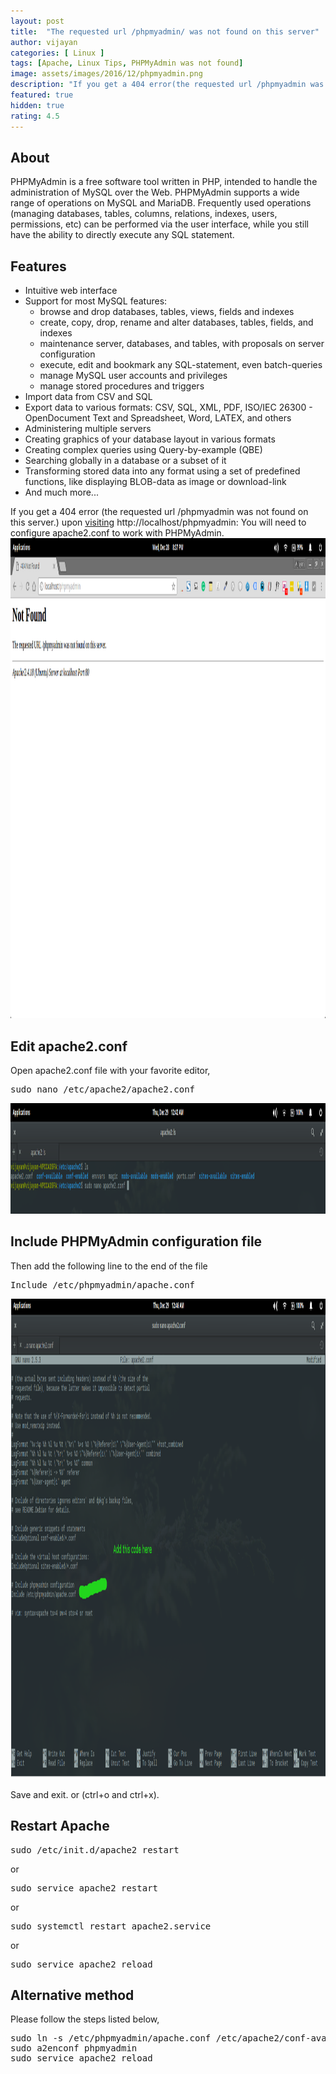 ```yaml
---
layout: post
title:  "The requested url /phpmyadmin/ was not found on this server"
author: vijayan
categories: [ Linux ]
tags: [Apache, Linux Tips, PHPMyAdmin was not found]
image: assets/images/2016/12/phpmyadmin.png
description: "If you get a 404 error(the requested url /phpmyadmin was not found on this server.)upon visiting http://localhost/phpmyadmin: You will need to configure apache2.conf to work with PHPMyAdmin."
featured: true
hidden: true
rating: 4.5
---
```


<h2>About</h2>
PHPMyAdmin is a free software tool written in PHP, intended to handle the administration of MySQL over the Web. PHPMyAdmin supports a wide range of operations on MySQL and MariaDB. Frequently used operations (managing databases, tables, columns, relations, indexes, users, permissions, etc) can be performed via the user interface, while you still have the ability to directly execute any SQL statement.
<h2>Features</h2>
<ul>
 	<li>Intuitive web interface</li>
 	<li>Support for most MySQL features:
<ul>
 	<li>browse and drop databases, tables, views, fields and indexes</li>
 	<li>create, copy, drop, rename and alter databases, tables, fields, and indexes</li>
 	<li>maintenance server, databases, and tables, with proposals on server configuration</li>
 	<li>execute, edit and bookmark any SQL-statement, even batch-queries</li>
 	<li>manage MySQL user accounts and privileges</li>
 	<li>manage stored procedures and triggers</li>
</ul>
</li>
 	<li>Import data from CSV and SQL</li>
 	<li>Export data to various formats: CSV, SQL, XML, PDF, ISO/IEC 26300 - OpenDocument Text and Spreadsheet, Word, LATEX, and others</li>
 	<li>Administering multiple servers</li>
 	<li>Creating graphics of your database layout in various formats</li>
 	<li>Creating complex queries using Query-by-example (QBE)</li>
 	<li>Searching globally in a database or a subset of it</li>
 	<li>Transforming stored data into any format using a set of predefined functions, like displaying BLOB-data as image or download-link</li>
 	<li>And much more...</li>
</ul>
If you get a 404 error (the requested url /phpmyadmin was not found on this server.) upon <a href="https://www.techpulsetoday.com/">visiting</a> http://localhost/phpmyadmin: You will need to configure apache2.conf to work with PHPMyAdmin.

<img class="aligncenter size-full wp-image-231" src="/assets/images/2016/12/phpmyadmin-not-found.png" alt="phpmyadmin-not-found" width="1366" height="768">
<h2>Edit apache2.conf</h2>
Open apache2.conf file with your&nbsp;favorite editor,
<pre class="lang:default decode:true ">sudo nano /etc/apache2/apache2.conf</pre>
<img class="aligncenter size-full wp-image-229" src="/assets/images/2016/12/apache2-config.png" alt="apache2.config" width="1365" height="177">
<h2>Include PHPMyAdmin configuration file</h2>
Then add the following line to the end of the file
<pre class="lang:default decode:true ">Include /etc/phpmyadmin/apache.conf</pre>
<img class="aligncenter size-full wp-image-230" src="/assets/images/2016/12/phpmyadmin-configuration.png" alt="phpmyadmin-configuration" width="1366" height="768">

Save and exit. or (ctrl+o and ctrl+x).
<h2>Restart Apache</h2>
<pre class="lang:default decode:true ">sudo /etc/init.d/apache2 restart</pre>
or
<pre class="lang:default decode:true ">sudo service apache2 restart</pre>
or
<pre class="lang:default decode:true ">sudo systemctl restart apache2.service</pre>
or
<pre class="lang:default decode:true ">sudo service apache2 reload</pre>
<h2>Alternative method</h2>
Please follow the steps listed below,
<pre class="lang:default decode:true">sudo ln -s /etc/phpmyadmin/apache.conf /etc/apache2/conf-available/phpmyadmin.conf
sudo a2enconf phpmyadmin
sudo service apache2 reload</pre>